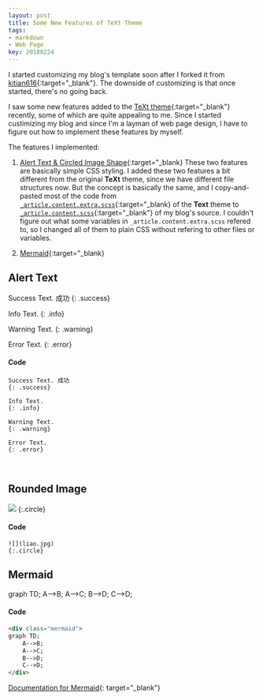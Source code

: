 ```yaml
---
layout: post
title: Some New Features of TeXt Theme
tags: 
- markdown
- Web Page
key: 20180224
---
```


I started customizing my blog's template soon after I forked it from [kitian616](https://github.com/kitian616/jekyll-TeXt-theme/){:target="_blank"}. The downside of customizing is that once started, there's no going back. 

I saw some new features added to the [TeXt theme](https://tianqi.name/jekyll-TeXt-theme/){:target="_blank"} recently, some of which are quite appealing to me. Since I started custimizing my blog and since I'm a layman of web page design, I have to figure out how to implement these features by myself. 

The features I implemented:

1. [Alert Text & Circled Image Shape](https://tianqi.name/jekyll-TeXt-theme/test/2017/08/08/additional-styles.html){:target="_blank}
These two features are basically simple CSS styling. I added these two features a bit different from the original **TeXt** theme, since we have different file structures now. But the concept is basically the same, and I copy-and-pasted most of the code from [`_article.content.extra.scss`](https://github.com/kitian616/jekyll-TeXt-theme/blob/master/_sass/components/_article.content.extra.scss){:target="_blank} of the **Text** theme to [`_article.content.scss`](https://github.com/liao961120/liao961120.github.io/blob/master/_sass/components/_article.content.scss){:target="_blank"} of my blog's source. I couldn't figure out what some variables in `_article.content.extra.scss` refered to, so I changed all of them to plain CSS without refering to other files or variables.


2. [Mermaid](https://tianqi.name/jekyll-TeXt-theme/test/2017/06/06/mermaid.html){:target="_blank}

## Alert Text

Success Text. 成功
{: .success}

Info Text.
{: .info}

Warning Text.
{: .warning}

Error Text.
{: .error}

#### Code
```kramdown
Success Text. 成功
{: .success}

Info Text.
{: .info}

Warning Text.
{: .warning}

Error Text.
{: .error}
```

<br>

## Rounded Image

![](liao.jpg)
{:.circle}

#### Code
```kramdown
![](liao.jpg)
{:.circle}
```

## Mermaid

<div class="mermaid">
graph TD;
    A-->B;
    A-->C;
    B-->D;
    C-->D;
</div>

#### Code
```html
<div class="mermaid">
graph TD;
    A-->B;
    A-->C;
    B-->D;
    C-->D;
</div>
```


[Documentation for Mermaid](https://mermaidjs.github.io){: target="_blank"}
